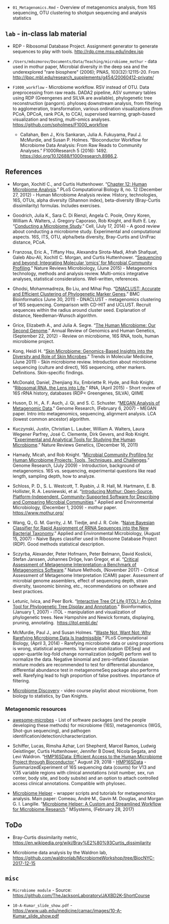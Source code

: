 - `01_Metagenomics.Rmd` - Overview of metagenomics analysis, from 16S sequencing, OTU clustering to shotgun sequencing and analysis statistics


## `lab` - in-class lab material

- RDP - Ribosomal Database Project. Assignment generator to generate sequences to play with tools. http://rdp.cme.msu.edu/index.jsp

- `/Users/mdozmorov/Documents/Data/Teaching/microbiome_mothur` - data used in mothur paper, Microbial diversity in the deep sea and the underexplored "rare biosphere" (2006); PNAS, 103(32):12115-20. From http://jbpc.mbl.edu/research_supplements/g454/20060412-private/

- `F1000_workflow` - Microbiome workflow. RSV instead of OTU. Data preprocessing from raw reads. DADA2 pipeline, ASV summary tables using RDP (Greengenes and SILVA are available), phylogenetic tree reconstruction (pangorn). phyloseq downstream analysis, from filtering to agglomeration, transformation, various ordination visualizations (from PCoA, DPCoA, rank PCA, to CCA), supervised learning, graph-based visualization and testing, multi-omics analyses. https://github.com/spholmes/F1000_workflow
    - Callahan, Ben J., Kris Sankaran, Julia A. Fukuyama, Paul J. McMurdie, and Susan P. Holmes. “Bioconductor Workflow for Microbiome Data Analysis: From Raw Reads to Community Analyses.” F1000Research 5 (2016): 1492. https://doi.org/10.12688/f1000research.8986.2.


## References

- Morgan, Xochitl C., and Curtis Huttenhower. “[Chapter 12: Human Microbiome Analysis](https://doi.org/10.1371/journal.pcbi.1002808).” PLoS Computational Biology 8, no. 12 (December 27, 2012) - Human Microbiome Analysis review. History, technologies, 16S, OTUs, alpha diversity (Shannon index), beta-diversity (Bray-Curtis dissimilarity) formulas. Includes exercises.

- Goodrich, Julia K., Sara C. Di Rienzi, Angela C. Poole, Omry Koren, William A. Walters, J. Gregory Caporaso, Rob Knight, and Ruth E. Ley. “[Conducting a Microbiome Study](https://doi.org/10.1016/j.cell.2014.06.037).” Cell, (July 17, 2014) - A good review about conducting a microbiome study. Experimental and computational aspects. 16S, ITS, OTU, alpha/beta diversity, Bray-Curtis and UniFrac distance, PCoA.

- Franzosa, Eric A., Tiffany Hsu, Alexandra Sirota-Madi, Afrah Shafquat, Galeb Abu-Ali, Xochitl C. Morgan, and Curtis Huttenhower. “[Sequencing and beyond: Integrating Molecular ‘omics’ for Microbial Community Profiling](https://doi.org/10.1038/nrmicro3451).” Nature Reviews Microbiology, (June 2015) - Metagenomics technology, methods and analysis review. Multi-omics integrative analyses, statistical considerations. Well-written, references.

- Ghodsi, Mohammadreza, Bo Liu, and Mihai Pop. “[DNACLUST: Accurate and Efficient Clustering of Phylogenetic Marker Genes](https://doi.org/10.1186/1471-2105-12-271).” BMC Bioinformatics (June 30, 2011) - DNACLUST - metagenomics clustering of 16S sequencing. Comparison with CD-HIT and UCLUST. Recruit sequences within the radius around cluster seed. Explanation of distance, Needleman-Wunsch algorithm.

- Grice, Elizabeth A., and Julia A. Segre. “[The Human Microbiome: Our Second Genome](https://doi.org/10.1146/annurev-genom-090711-163814).” Annual Review of Genomics and Human Genetics, (September 22, 2012) - Review on microbiome, 16S RNA, tools, human microbiome project.

- Kong, Heidi H. “[Skin Microbiome: Genomics-Based Insights into the Diversity and Role of Skin Microbes](https://doi.org/10.1016/j.molmed.2011.01.013).” Trends in Molecular Medicine, (June 2011) - Skin microbiome review. Introduction about microbiome sequencing (culture and direct), 16S sequencing, other markers. Definitions. Skin-specific findings.

- McDonald, Daniel, Zhenjiang Xu, Embriette R. Hyde, and Rob Knight. “[Ribosomal RNA, the Lens into Life](https://rnajournal.cshlp.org/content/21/4/692).” RNA, (April 2015) - Short review of 16S rRNA history, databases (RDP< Greengenes, SILVA), QIIME

- Huson, D. H., A. F. Auch, J. Qi, and S. C. Schuster. “[MEGAN Analysis of Metagenomic Data](http://www.genome.org/cgi/doi/10.1101/gr.5969107).” Genome Research, (February 6, 2007) - MEGAN paper. Intro into metagenomics, sequencing, alignment analysis. LCA (lowest common ancestor) algorithm.

- Kuczynski, Justin, Christian L. Lauber, William A. Walters, Laura Wegener Parfrey, José C. Clemente, Dirk Gevers, and Rob Knight. “[Experimental and Analytical Tools for Studying the Human Microbiome](https://doi.org/10.1038/nrg3129).” Nature Reviews Genetics, (December 16, 2011)

- Hamady, Micah, and Rob Knight. “[Microbial Community Profiling for Human Microbiome Projects: Tools, Techniques, and Challenges](http://www.genome.org/cgi/doi/10.1101/gr.085464.108).” Genome Research, (July 2009) - Introduction, background of metagenomics. 16S vs. sequencing, experimental questions like read length, sampling depth, how to analyze.

- Schloss, P. D., S. L. Westcott, T. Ryabin, J. R. Hall, M. Hartmann, E. B. Hollister, R. A. Lesniewski, et al. “[Introducing Mothur: Open-Source, Platform-Independent, Community-Supported Software for Describing and Comparing Microbial Communities](https://doi.org/10.1128/AEM.01541-09).” Applied and Environmental Microbiology, (December 1, 2009) - mothur paper. https://www.mothur.org/

- Wang, Q., G. M. Garrity, J. M. Tiedje, and J. R. Cole. “[Naive Bayesian Classifier for Rapid Assignment of RRNA Sequences into the New Bacterial Taxonomy](https://doi.org/10.1128/AEM.00062-07).” Applied and Environmental Microbiology, (August 15, 2007) - Naive Bayes classifier used in Ribosome Database Project (RDP). Good methods statistical description.

- Sczyrba, Alexander, Peter Hofmann, Peter Belmann, David Koslicki, Stefan Janssen, Johannes Dröge, Ivan Gregor, et al. “[Critical Assessment of Metagenome Interpretation-a Benchmark of Metagenomics Software](https://doi.org/10.1038/nmeth.4458).” Nature Methods, (November 2017) - Critical Assessment of Metagenome Interpretation (CAMI) paper. Assessment of microbial genome assemblers, effect of sequencing depth, strain diversity, taxonomic binning, etc., recommendations on software and best practices.

- Letunic, Ivica, and Peer Bork. “[Interactive Tree Of Life (ITOL): An Online Tool for Phylogenetic Tree Display and Annotation](https://doi.org/10.1093/bioinformatics/btl529).” Bioinformatics, (January 1, 2007) - iTOL - manipulation and visualization of phylogenetic trees. New Hampshire and Newick formats, displaying, pruning, annotating.  https://itol.embl.de/

- McMurdie, Paul J., and Susan Holmes. “[Waste Not, Want Not: Why Rarefying Microbiome Data Is Inadmissible](https://doi.org/10.1371/journal.pcbi.1003531).” PLoS Computational Biology, (April 3, 2014) - Rarefying microbiome data or using proportions is wrong, statistical arguments. Variance stabilization (DESeq) and upper-quartile log-fold change normalization (edgeR) perform well to normalize the data. Negative binomial and zero-inflated Gaussian mixture models are recommended to test for differential abundance, differential abundance test in metagenomeSeq package also performs well. Rarefying lead to high proportion of false positives. Importance of filtering.

- [Microbiome Discovery](https://www.youtube.com/playlist?list=PLOPiWVjg6aTzsA53N19YqJQeZpSCH9QPc) - video course playlist about microbiome, from biology to statistics, by Dan Knights.

### Metagenomic resources

- [awesome-microbes](https://github.com/stevetsa/awesome-microbes) - List of software packages (and the people developing these methods) for microbiome (16S), metagenomics (WGS, Shot-gun sequencing), and pathogen identification/detection/characterization. 

- Schiffer, Lucas, Rimsha Azhar, Lori Shepherd, Marcel Ramos, Ludwig Geistlinger, Curtis Huttenhower, Jennifer B Dowd, Nicola Segata, and Levi Waldron. “[HMP16SData: Efficient Access to the Human Microbiome Project through Bioconductor](https://doi.org/10.1101/299115),” August 29, 2018 - [HMP16SData](https://bioconductor.org/packages/HMP16SData/) - SummarizedExperiment of 16S sequencing data (counts) for V13 and V35 variable regions with clinical annotations (visit number, sex, run center, body site, and body subsite) and an option to attach controlled access clinical annotations. Compatible with phylosec. 

- [Microbiome Helper](https://github.com/LangilleLab/microbiome_helper/wiki) - wrapper scripts and tutorials for metagenomics analysis. Main paper: Comeau, André M., Gavin M. Douglas, and Morgan G. I. Langille. “[Microbiome Helper: A Custom and Streamlined Workflow for Microbiome Research](https://doi.org/10.1128/mSystems.00127-16).” MSystems, (February 28, 2017)


## ToDo

- Bray-Curtis dissimilarity metric, https://en.wikipedia.org/wiki/Bray%E2%80%93Curtis_dissimilarity

- Microbiome data analysis by the Waldron lab, https://github.com/waldronlab/MicrobiomeWorkshop/tree/BiocNYC-2017-12-15


## `misc`

- `Microbiome module` - Source: https://github.com/TheJacksonLaboratory/JAXBD2K-ShortCourse

- `10-A-Kumar_slide_show.pdf` - https://www.uab.edu/medicine/camac/images/10-A-Kumar_slide_show.pdf
